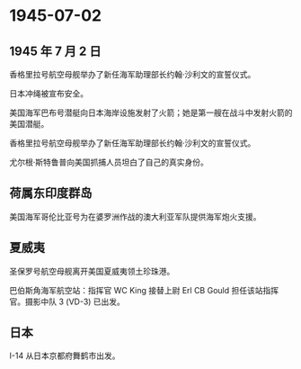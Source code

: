 # 1945-07-02

## 1945 年 7 月 2 日

香格里拉号航空母舰举办了新任海军助理部长约翰·沙利文的宣誓仪式。

日本冲绳被宣布安全。

美国海军巴布号潜艇向日本海岸设施发射了火箭；她是第一艘在战斗中发射火箭的美国潜艇。

香格里拉号航空母舰举办了新任海军助理部长约翰·沙利文的宣誓仪式。

尤尔根·斯特鲁普向美国抓捕人员坦白了自己的真实身份。

## 荷属东印度群岛

美国海军哥伦比亚号为在婆罗洲作战的澳大利亚军队提供海军炮火支援。

## 夏威夷

圣保罗号航空母舰离开美国夏威夷领土珍珠港。

巴伯斯角海军航空站：指挥官 WC King 接替上尉 Erl CB Gould
担任该站指挥官。摄影中队 3 (VD-3) 已出发。

## 日本

I-14 从日本京都府舞鹤市出发。

